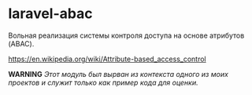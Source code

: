 # laravel-abac

Вольная реализация системы контроля доступа на основе атрибутов (ABAC).

https://en.wikipedia.org/wiki/Attribute-based_access_control

__WARNING__ _Этот модуль был вырван из контекста одного из моих проектов и служит только как пример кода для оценки._
